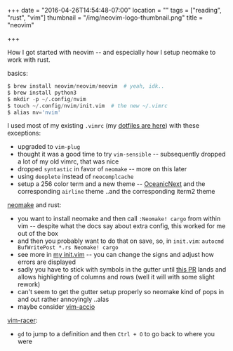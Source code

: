 +++
date = "2016-04-26T14:54:48-07:00"
location = ""
tags = ["reading", "rust", "vim"]
thumbnail = "/img/neovim-logo-thumbnail.png"
title = "neovim"

+++

How I got started with neovim --
and especially how I setup neomake to work with rust.

<!--more-->

basics:

```python
$ brew install neovim/neovim/neovim  # yeah, idk..
$ brew install python3
$ mkdir -p ~/.config/nvim
$ touch ~/.config/nvim/init.vim  # the new ~/.vimrc
$ alias nv='nvim'
```

I used most of my existing `.vimrc` (my [dotfiles are here](https://github.com/yosemitebandit/dotdotdot))
with these exceptions:

* upgraded to `vim-plug`
* thought it was a good time to try `vim-sensible` --
subsequently dropped a lot of my old vimrc, that was nice
* dropped `syntastic` in favor of `neomake` -- more on this later
* using `deoplete` instead of `neocomplcache`
* setup a 256 color term and a new theme -- [OceanicNext](https://github.com/mhartington/oceanic-next)
and the corresponding `airline` theme ..and the corresponding iterm2 theme

[neomake](https://github.com/benekastah/neomake) and rust:

* you want to install neomake and then call `:Neomake! cargo`
from within vim -- despite what the docs say about extra config,
this worked for me out of the box
* and then you probably want to do that on save, so, in `init.vim`:
`autocmd BufWritePost *.rs Neomake! cargo`
* see more in [my init.vim](https://github.com/yosemitebandit/dotdotdot/blob/master/nvim-init.vim) --
you can change the signs and adjust how errors are displayed
* sadly you have to stick with symbols in the gutter
until [this PR](https://github.com/benekastah/neomake/pull/361) lands
and allows highlighting of columns and rows (well it will with some slight rework)
* can't seem to get the gutter setup properly so neomake kind of pops in and out rather annoyingly ..alas
* maybe consider [vim-accio](https://github.com/pgdouyon/vim-accio)

[vim-racer](https://github.com/racer-rust/vim-racer):

* `gd` to jump to a definition and then `Ctrl + O` to go back to where you were
